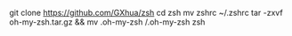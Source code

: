 git clone https://github.com/GXhua/zsh
cd zsh
mv zshrc ~/.zshrc
tar -zxvf oh-my-zsh.tar.gz && mv .oh-my-zsh /.oh-my-zsh
zsh
